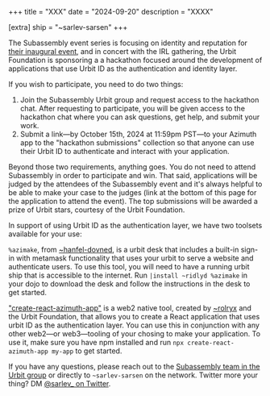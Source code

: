 +++
title = "XXX"
date = "2024-09-20"
description = "XXXX"

[extra]
ship = "~sarlev-sarsen"
+++

The Subassembly event series is focusing on identity and reputation for [their inaugural event](https://urbit.org/events/2024-10-20-Subassembly-PNW), and in concert with the IRL gathering, the Urbit Foundation is sponsoring a a hackathon focused around the development of applications that use Urbit ID as the authentication and identity layer.

If you wish to participate, you need to do two things:

1. Join the Subassembly Urbit group and request access to the hackathon chat. After requesting to participate, you will be given access to the hackathon chat where you can ask questions, get help, and submit your work.
2. Submit a link—by October 15th, 2024 at 11:59pm PST—to your Azimuth app to the "hackathon submissions" collection so that anyone can use their Urbit ID to authenticate and interact with your application.

Beyond those two requirements, anything goes. You do not need to attend Subassembly in order to participate and win. That said, applications will be judged by the attendees of the Subassembly event and it's always helpful to be able to make your case to the judges (link at the bottom of this page for the application to attend the event). The top submissions will be awarded a prize of Urbit stars, courtesy of the Urbit Foundation.

In support of using Urbit ID as the authentication layer, we have two toolsets available for your use:

`%azimake`, from [~hanfel-dovned](https://network.urbit.org/~hanfel-dovned), is a urbit desk that includes a built-in sign-in with metamask functionality that uses your urbit to serve a website and authenticate users. To use this tool, you will need to have a running urbit ship that is accessible to the internet. Run `|install ~ridlyd %azimake` in your dojo to download the desk and follow the instructions in the desk to get started.

["create-react-azimuth-app"](https://github.com/shawntobin/create-azimuth-app/tree/main) is a web2 native tool, created by [~rolryx](https://network.urbit.org/~rolryx) and the Urbit Foundation, that allows you to create a React application that uses urbit ID as the authentication layer. You can use this in conjunction with any other web2—or web3—tooling of your chosing to make your application. To use it, make sure you have npm installed and run `npx create-react-azimuth-app my-app` to get started.

If you have any questions, please reach out to the [Subassembly team in the Urbit group](https://tlon.network/lure/~sarlev-sarsen/subassembly) or directly to `~sarlev-sarsen` on the network. Twitter more your thing? DM [@sarlev_ on Twitter](https://x.com/sarlev_).
